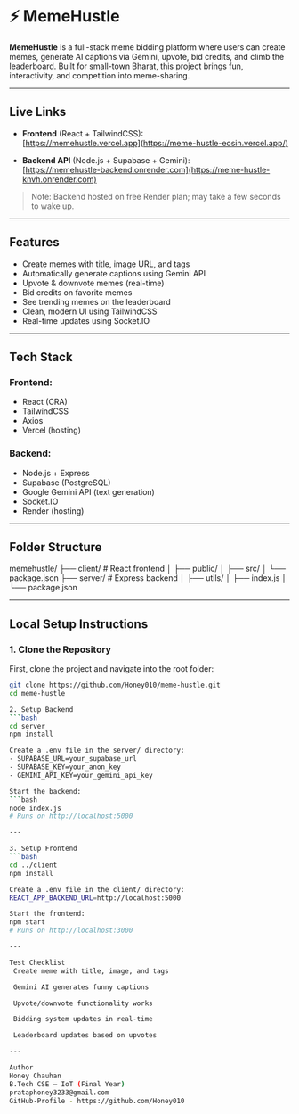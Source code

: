 # ⚡ MemeHustle

**MemeHustle** is a full-stack meme bidding platform where users can create memes, generate AI captions via Gemini, upvote, bid credits, and climb the leaderboard. Built for small-town Bharat, this project brings fun, interactivity, and competition into meme-sharing.

---

##  Live Links

-  **Frontend** (React + TailwindCSS):  
   [https://memehustle.vercel.app](https://meme-hustle-eosin.vercel.app/)

-  **Backend API** (Node.js + Supabase + Gemini):  
   [https://memehustle-backend.onrender.com](https://meme-hustle-knvh.onrender.com)

>  Note: Backend hosted on free Render plan; may take a few seconds to wake up.

---

##  Features

-  Create memes with title, image URL, and tags
-  Automatically generate captions using Gemini API
-  Upvote & downvote memes (real-time)
-  Bid credits on favorite memes
-  See trending memes on the leaderboard
-  Clean, modern UI using TailwindCSS
-  Real-time updates using Socket.IO

---

##  Tech Stack

### Frontend:
- React (CRA)
- TailwindCSS
- Axios
- Vercel (hosting)

### Backend:
- Node.js + Express
- Supabase (PostgreSQL)
- Google Gemini API (text generation)
- Socket.IO
- Render (hosting)

---

##  Folder Structure

memehustle/
├── client/ # React frontend
│ ├── public/
│ ├── src/
│ └── package.json
├── server/ # Express backend
│ ├── utils/
│ ├── index.js
│ └── package.json


---
##  Local Setup Instructions

### 1. Clone the Repository

First, clone the project and navigate into the root folder:

```bash
git clone https://github.com/Honey010/meme-hustle.git
cd meme-hustle

2. Setup Backend
```bash
cd server
npm install

Create a .env file in the server/ directory:
- SUPABASE_URL=your_supabase_url
- SUPABASE_KEY=your_anon_key
- GEMINI_API_KEY=your_gemini_api_key

Start the backend:
```bash
node index.js
# Runs on http://localhost:5000

---

3. Setup Frontend
```bash
cd ../client
npm install

Create a .env file in the client/ directory:
REACT_APP_BACKEND_URL=http://localhost:5000

Start the frontend:
npm start
# Runs on http://localhost:3000

---

Test Checklist
 Create meme with title, image, and tags

 Gemini AI generates funny captions

 Upvote/downvote functionality works

 Bidding system updates in real-time

 Leaderboard updates based on upvotes

---

Author
Honey Chauhan
B.Tech CSE – IoT (Final Year)
prataphoney3233@gmail.com
GitHub-Profile - https://github.com/Honey010